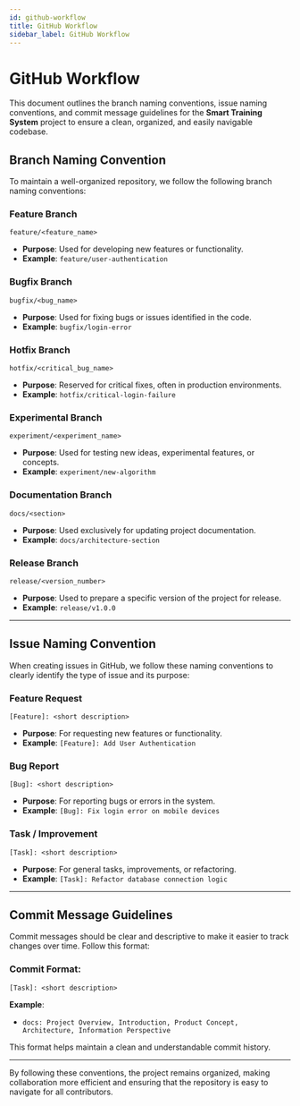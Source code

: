 ```yaml
---
id: github-workflow
title: GitHub Workflow
sidebar_label: GitHub Workflow
---
```


# GitHub Workflow

This document outlines the branch naming conventions, issue naming conventions, and commit message guidelines for the **Smart Training System** project to ensure a clean, organized, and easily navigable codebase.

## Branch Naming Convention

To maintain a well-organized repository, we follow the following branch naming conventions:

### Feature Branch
`feature/<feature_name>`  
- **Purpose**: Used for developing new features or functionality.
- **Example**: `feature/user-authentication`

### Bugfix Branch
`bugfix/<bug_name>`  
- **Purpose**: Used for fixing bugs or issues identified in the code.
- **Example**: `bugfix/login-error`

### Hotfix Branch
`hotfix/<critical_bug_name>`  
- **Purpose**: Reserved for critical fixes, often in production environments.
- **Example**: `hotfix/critical-login-failure`

### Experimental Branch
`experiment/<experiment_name>`  
- **Purpose**: Used for testing new ideas, experimental features, or concepts.
- **Example**: `experiment/new-algorithm`

### Documentation Branch
`docs/<section>`  
- **Purpose**: Used exclusively for updating project documentation.
- **Example**: `docs/architecture-section`

### Release Branch
`release/<version_number>`  
- **Purpose**: Used to prepare a specific version of the project for release.
- **Example**: `release/v1.0.0`

---

## Issue Naming Convention

When creating issues in GitHub, we follow these naming conventions to clearly identify the type of issue and its purpose:

### Feature Request
`[Feature]: <short description>`  
- **Purpose**: For requesting new features or functionality.
- **Example**: `[Feature]: Add User Authentication`

### Bug Report
`[Bug]: <short description>`  
- **Purpose**: For reporting bugs or errors in the system.
- **Example**: `[Bug]: Fix login error on mobile devices`

### Task / Improvement
`[Task]: <short description>`  
- **Purpose**: For general tasks, improvements, or refactoring.
- **Example**: `[Task]: Refactor database connection logic`

---

## Commit Message Guidelines

Commit messages should be clear and descriptive to make it easier to track changes over time. Follow this format:

### Commit Format:
`[Task]: <short description>`

**Example**:
- `docs: Project Overview, Introduction, Product Concept, Architecture, Information Perspective`

This format helps maintain a clean and understandable commit history.

---

By following these conventions, the project remains organized, making collaboration more efficient and ensuring that the repository is easy to navigate for all contributors.


